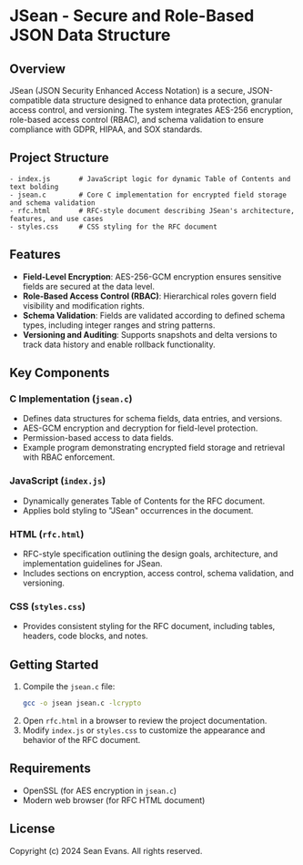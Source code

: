 # JSean - Secure and Role-Based JSON Data Structure

## Overview
JSean (JSON Security Enhanced Access Notation) is a secure, JSON-compatible data structure designed to enhance data protection, granular access control, and versioning. The system integrates AES-256 encryption, role-based access control (RBAC), and schema validation to ensure compliance with GDPR, HIPAA, and SOX standards.

## Project Structure
```
- index.js       # JavaScript logic for dynamic Table of Contents and text bolding
- jsean.c        # Core C implementation for encrypted field storage and schema validation
- rfc.html       # RFC-style document describing JSean's architecture, features, and use cases
- styles.css     # CSS styling for the RFC document
```

## Features
- **Field-Level Encryption**: AES-256-GCM encryption ensures sensitive fields are secured at the data level.
- **Role-Based Access Control (RBAC)**: Hierarchical roles govern field visibility and modification rights.
- **Schema Validation**: Fields are validated according to defined schema types, including integer ranges and string patterns.
- **Versioning and Auditing**: Supports snapshots and delta versions to track data history and enable rollback functionality.

## Key Components
### C Implementation (`jsean.c`)
- Defines data structures for schema fields, data entries, and versions.
- AES-GCM encryption and decryption for field-level protection.
- Permission-based access to data fields.
- Example program demonstrating encrypted field storage and retrieval with RBAC enforcement.

### JavaScript (`index.js`)
- Dynamically generates Table of Contents for the RFC document.
- Applies bold styling to "JSean" occurrences in the document.

### HTML (`rfc.html`)
- RFC-style specification outlining the design goals, architecture, and implementation guidelines for JSean.
- Includes sections on encryption, access control, schema validation, and versioning.

### CSS (`styles.css`)
- Provides consistent styling for the RFC document, including tables, headers, code blocks, and notes.

## Getting Started
1. Compile the `jsean.c` file:
   ```bash
   gcc -o jsean jsean.c -lcrypto
   ```
2. Open `rfc.html` in a browser to review the project documentation.
3. Modify `index.js` or `styles.css` to customize the appearance and behavior of the RFC document.

## Requirements
- OpenSSL (for AES encryption in `jsean.c`)
- Modern web browser (for RFC HTML document)

## License
Copyright (c) 2024 Sean Evans. All rights reserved.


